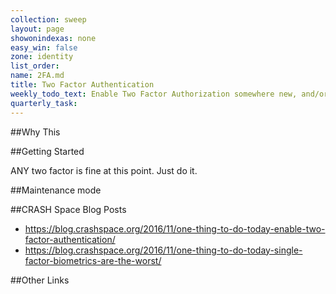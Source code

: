 ```yaml
---
collection: sweep
layout: page
showonindexas: none
easy_win: false
zone: identity
list_order:
name: 2FA.md
title: Two Factor Authentication
weekly_todo_text: Enable Two Factor Authorization somewhere new, and/or ask for it from a vendor that doesn't offer it.
quarterly_task:
---
```

##Why This

##Getting Started

ANY two factor is fine at this point. Just do it.

##Maintenance mode

##CRASH Space Blog Posts
* <https://blog.crashspace.org/2016/11/one-thing-to-do-today-enable-two-factor-authentication/>
* <https://blog.crashspace.org/2016/11/one-thing-to-do-today-single-factor-biometrics-are-the-worst/>

##Other Links
